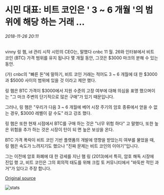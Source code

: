 # 시민 대표: 비트 코인은 ' 3 ~ 6 개월 '의 범위에 해당 하는 거래 ...

###### 2018-11-26 20:11

vinny 링 햄, id 관리 시작 시민의 CEO는, 말했다 cnbc 11 월. 26와 인터뷰에서 비트 코인 (BTC) 가격 범위를 유지 됩니다 몇 개월 동안, 그것은 $3000 마크의 분해 수 있는 동안.

(가) cnbc의 "빠른 돈"에 말하기, 비트 코인 거래는 적어도 3 ~ 6 개월에 대 한 $3000과 $5000 사이의 범위에 있을 것 이라고 제안 했다.

링 햄은 BTC 가격이 $3000에서 지원 수준의 고장 여부에 대해 의심을 표명 했으며이는 "그 마크 주변의 단기적으로 많은 구매"가 있기 때문입니다.

그러나, 링 햄은 "우리가 다음 3 ~ 6 개월에 베어 시장 주기의 암호 종류에서 얻을 수 없는 경우, $3000 레벨이 갈 수도" 라고 강조 했다.

링 햄은 또한 현재 시점에서 BTC를 구매 하는 것은 "너무 위험 하다" 고 말했다, 또한 높은 위험을 추가 하는 것은 시장이 턴이 되 면 높은 보상을 온다.

BTC 가격 폭락이 비트 코인 기반 플랫폼의 개발에 영향을 받았는지 여부를 물었을 때, 링 햄은 속도가 느려지기도 했으나 "진짜 문제는 비트 코인의 이야기"입니다.

그는 이전에 암호 화폐에 대 한 강세를 지닌 햄 링 (2013)에서 특히, 암호 해독 시장에 진입 했 고, 비트 코인은 그의 회의적 태도를 위해 크립 토 커뮤니티에서 "바둑판 적인 과거"가 있다고 주장 합니다.

[Original source](https://cointelegraph.com/news/civic-ceo-bitcoin-to-trade-range-bound-for-three-to-six-months)

![stats](https://c.statcounter.com/11760860/0/a89fa40b/1/ "stats")